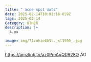 ```yaml
---
title: " acne spot dots"
date: 2025-02-14T10:01:16.859Z
tags: 2025-02-14
Category: OTHER
description: |+
  4.xx

image: img/71zuhie4b3l._sl1500_.jpg
---
```

https://amzlink.to/az0PmAgQD928O
AD